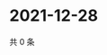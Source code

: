 # 2021-12-28

共 0 条

<!-- BEGIN WEIBO -->
<!-- 最后更新时间 Tue Dec 28 2021 00:23:36 GMT+0800 (China Standard Time) -->

<!-- END WEIBO -->
